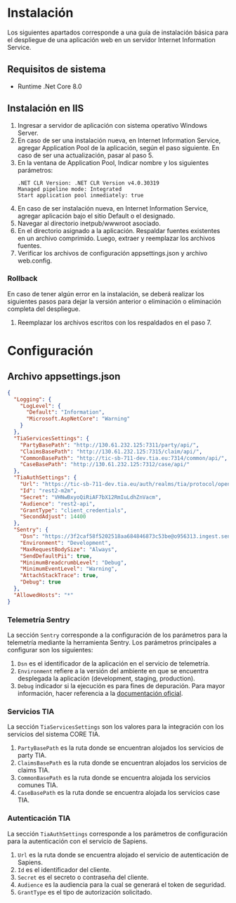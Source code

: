 # Instalación
Los siguientes apartados corresponde a una guía de instalación básica para el despliegue de una aplicación web en un servidor Internet Information Service.
## Requisitos de sistema
- Runtime .Net Core 8.0
## Instalación en IIS
1. Ingresar a servidor de aplicación con sistema operativo Windows Server.
2. En caso de ser una instalación nueva, en Internet Information Service, agregar Application Pool de la aplicación, según el paso siguiente. En caso de ser una actualización, pasar al paso 5.
3. En la ventana de Application Pool, Indicar nombre y los siguientes parámetros:
    ```
    .NET CLR Version: .NET CLR Version v4.0.30319
    Managed pipeline mode: Integrated
    Start application pool inmediately: true
    ```
5. En caso de ser instalación nueva, en Internet Information Service, agregar aplicación bajo el sitio Default o el designado.
6. Navegar al directorio inetpub/wwwroot asociado.
7. En el directorio asignado a la aplicación. Respaldar fuentes existentes en un archivo comprimido. Luego, extraer y reemplazar los archivos fuentes.
8. Verificar los archivos de configuración appsettings.json y archivo web.config.
### Rollback
En caso de tener algún error en la instalación, se deberá realizar los siguientes pasos para dejar la versión anterior o eliminación o eliminación completa del despliegue.
1. Reemplazar los archivos escritos con los respaldados en el paso 7.
# Configuración
## Archivo appsettings.json
```json
{
  "Logging": {
    "LogLevel": {
      "Default": "Information",
      "Microsoft.AspNetCore": "Warning"
    }
  },
  "TiaServicesSettings": {
    "PartyBasePath": "http://130.61.232.125:7311/party/api/",
    "ClaimsBasePath": "http://130.61.232.125:7315/claim/api/",
    "CommonBasePath": "http://tic-sb-711-dev.tia.eu:7314/common/api/",
    "CaseBasePath": "http://130.61.232.125:7312/case/api/"
  },
  "TiaAuthSettings": {
    "Url": "https://tic-sb-711-dev.tia.eu/auth/realms/tia/protocol/openid-connect/token",
    "Id": "rest2-m2m",
    "Secret": "VHNwBxyoQiRiAF7bX12RmIuLdhZnVacm",
    "Audience": "rest2-api",
    "GrantType": "client_credentials",
    "SecondAdjust": 14400
  },
  "Sentry": {
    "Dsn": "https://3f2caf58f5202518aa684846873c53be@o956313.ingest.sentry.io/4506111203934208",
    "Environment": "Development",
    "MaxRequestBodySize": "Always",
    "SendDefaultPii": true,
    "MinimumBreadcrumbLevel": "Debug",
    "MinimumEventLevel": "Warning",
    "AttachStackTrace": true,
    "Debug": true
  },
  "AllowedHosts": "*"
}
```
### Telemetría Sentry
La sección `Sentry` corresponde a la configuración de los parámetros para la telemetría mediante la herramienta Sentry. Los parámetros principales a configurar son los siguientes:
1. `Dsn` es el identificador de la aplicación en el servicio de telemetría.
2. `Environment` refiere a la versión del ambiente en que se encuentra desplegada la aplicación (development, staging, production).
3. `Debug` indicador si la ejecución es para fines de depuración.
Para mayor información, hacer referencia a la [documentación oficial](https://docs.sentry.io/platforms/dotnet/configuration/options).
### Servicios TIA
La sección `TiaServicesSettings` son los valores para la integración con los servicios del sistema CORE TIA.
1. `PartyBasePath` es la ruta donde se encuentran alojados los servicios de party TIA.
2. `ClaimsBasePath` es la ruta donde se encuentran alojados los servicios de claims TIA.
3. `CommonBasePath` es la ruta donde se encuentra alojada los servicios comunes TIA.
4. `CaseBasePath` es la ruta donde se encuentra alojada los servicios case TIA.
### Autenticación TIA
La sección `TiaAuthSettings` corresponde a los parámetros de configuración para la autenticación con el servicio de Sapiens.
1. `Url` es la ruta donde se encuentra alojado el servicio de autenticación de Sapiens.
2. `Id` es el identificador del cliente.
3. `Secret` es el secreto o contraseña del cliente.
4. `Audience` es la audiencia para la cual se generará el token de seguridad.
5. `GrantType` es el tipo de autorización solicitado.
